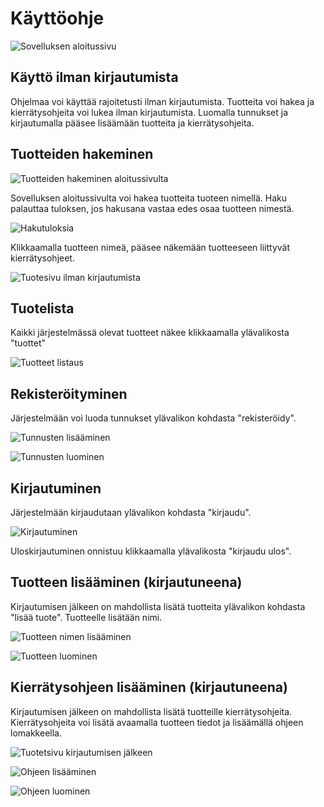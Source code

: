 # Käyttöohje

![Sovelluksen aloitussivu](https://github.com/ohtuprojekti-Kierratysavustin/Kierratysavustin/blob/staging/documents/kuvat/aloitussivu.png)

## Käyttö ilman kirjautumista

Ohjelmaa voi käyttää rajoitetusti ilman kirjautumista. Tuotteita voi hakea ja 
kierrätysohjeita voi lukea ilman kirjautumista. Luomalla tunnukset ja kirjautumalla 
pääsee lisäämään tuotteita ja kierrätysohjeita.

## Tuotteiden hakeminen

![Tuotteiden hakeminen aloitussivulta](https://github.com/ohtuprojekti-Kierratysavustin/Kierratysavustin/blob/staging/documents/kuvat/haku.png)

Sovelluksen aloitussivulta voi hakea tuotteita tuoteen nimellä. Haku palauttaa 
tuloksen, jos hakusana vastaa edes osaa tuotteen nimestä.

![Hakutuloksia](https://github.com/ohtuprojekti-Kierratysavustin/Kierratysavustin/blob/staging/documents/kuvat/hakutulokset.png)

Klikkaamalla tuotteen nimeä, pääsee näkemään tuotteeseen liittyvät kierrätysohjeet.

![Tuotesivu ilman kirjautumista](https://github.com/ohtuprojekti-Kierratysavustin/Kierratysavustin/blob/staging/documents/kuvat/tuote-ilman-kirjautumista.png)

## Tuotelista

Kaikki järjestelmässä olevat tuotteet näkee klikkaamalla ylävalikosta "tuottet"

![Tuotteet listaus](https://github.com/ohtuprojekti-Kierratysavustin/Kierratysavustin/blob/staging/documents/kuvat/tuotteet.png)


## Rekisteröityminen

Järjestelmään voi luoda tunnukset ylävalikon kohdasta "rekisteröidy".

![Tunnusten lisääminen](https://github.com/ohtuprojekti-Kierratysavustin/Kierratysavustin/blob/staging/documents/kuvat/rekisteroituminen.png)

![Tunnusten luominen](https://github.com/ohtuprojekti-Kierratysavustin/Kierratysavustin/blob/staging/documents/kuvat/rekisteroituminen-2.png)

## Kirjautuminen

Järjestelmään kirjaudutaan ylävalikon kohdasta "kirjaudu".

![Kirjautuminen](https://github.com/ohtuprojekti-Kierratysavustin/Kierratysavustin/blob/staging/documents/kuvat/kirjautuminen.png)

Uloskirjautuminen onnistuu klikkaamalla ylävalikosta "kirjaudu ulos".

## Tuotteen lisääminen (kirjautuneena)

Kirjautumisen jälkeen on mahdollista lisätä tuotteita ylävalikon kohdasta 
"lisää tuote". Tuotteelle lisätään nimi.

![Tuotteen nimen lisääminen](https://github.com/ohtuprojekti-Kierratysavustin/Kierratysavustin/blob/staging/documents/kuvat/tuote-lisays.png)

![Tuotteen luominen](https://github.com/ohtuprojekti-Kierratysavustin/Kierratysavustin/blob/staging/documents/kuvat/tuote-lisays-2.png)

## Kierrätysohjeen lisääminen (kirjautuneena)

Kirjautumisen jälkeen on mahdollista lisätä tuotteille kierrätysohjeita. 
Kierrätysohjeita voi lisätä avaamalla tuotteen tiedot ja lisäämällä ohjeen lomakkeella.

![Tuotetsivu kirjautumisen jälkeen](https://github.com/ohtuprojekti-Kierratysavustin/Kierratysavustin/blob/staging/documents/kuvat/tuote-kirjautuminen.png)

![Ohjeen lisääminen](https://github.com/ohtuprojekti-Kierratysavustin/Kierratysavustin/blob/staging/documents/kuvat/ohje-lisays.png)

![Ohjeen luominen](https://github.com/ohtuprojekti-Kierratysavustin/Kierratysavustin/blob/staging/documents/kuvat/ohje-lisays-2.png)